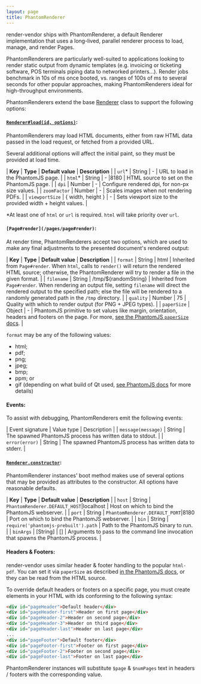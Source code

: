 ```yaml
---
layout: page
title: PhantomRenderer
---
```


render-vendor ships with PhantomRenderer, a default Renderer implementation that
uses a long-lived, parallel renderer process to load, manage, and render Pages.

PhantomRenderers are particularly well-suited to applications looking to render
static output from dynamic templates (e.g. invoicing or ticketing software, POS
terminals piping data to networked printers...). Render jobs benchmark in 10s of
ms once booted, vs. ranges of 100s of ms to several seconds for other popular
approaches, making PhantomRenderers ideal for high-throughput environments.

PhantomRenderers extend the base [Renderer](/pages/renderer) class to support the following options:

#### [`Renderer#load(id, options)`](/pages/renderer#api-load):

PhantomRenderers may load HTML documents, either from raw HTML data passed in
the load request, or fetched from a provided URL.

Several additional options will affect the initial paint, so they must be
provided at load time.

| **Key** | **Type** | **Default value** | **Description** |
| `url`\* | String | - | URL to load in the PhantomJS page. |
| `html`\* | String | - |8180 | HTML source to set on the PhantomJS page. |
| `dpi` | Number | - | Configure rendered dpi, for non-px size values. |
| `zoomFactor` | Number | - | Scales images when not rendering PDFs. |
| `viewportSize` | { width, height } | - | Sets viewport size to the provided width + height values. |

\*At least one of `html` or `url` is required. `html` will take priority over
`url`.

#### `[Page#render](/pages/page#render)`:

At render time, PhantomRenderers accept two options, which are used to make any
final adjustments to the presented document's rendered output:

| **Key** | **Type** | **Default value** | **Description** |
| `format` | String | html | Inherited from `Page#render`. When `html`, calls to `render()` will return the rendered HTML source; otherwise, the PhantomRenderer will try to render a file in the given format. |
| `filename` | String | /tmp/${randomString} | Inherited from `Page#render`. When rendering an output file, setting `filename` will direct the rendered output to the specified path; else the file will be rendered to a randomly generated path in the `/tmp` directory. |
| `quality` | Number | 75 | Quality with which to render output (for PNG + JPEG types). |
| `paperSize` | Object | - | PhantomJS primitive to set values like margin, orientation, headers and footers on the page. For more, [see the PhantomJS `paperSize` docs](http://phantomjs.org/api/webpage/property/paper-size.html). |

`format` may be any of the following values:

- html;
- pdf;
- png;
- jpeg;
- bmp;
- ppm; or
- gif (depending on what build of Qt used, [see PhantomJS docs](http://phantomjs.org/api/webpage/method/render.html) for more details)

#### Events:

To assist with debugging, PhantomRenderers emit the following events:

| Event signature | Value type | Description |
| `message(message)` | String | The spawned PhantomJS process has written data to stdout. |
| `error(error)` | String | The spawned PhantomJS process has written data to stderr. |

#### [`Renderer.constructor`](/pages/renderer#api-constructor):

PhantomRenderer instances' boot method makes use of several options that may be
provided as attributes to the constructor. All options have reasonable defaults.

| **Key** | **Type** | **Default value** | **Description** |
| `host` | String | `PhantomRenderer.DEFAULT_HOST`\|localhost | Host on which to bind the PhantomJS webserver. |
| `port` | String | `PhantomRenderer.DEFAULT_PORT`\|8180 | Port on which to bind the PhantomJS webserver. |
| `bin` | String | `require('phantomjs-prebuilt').path` | Path to the PhantomJS binary to run. |
| `binArgs` | [String] | [] | Arguments to pass to the command line invocation that spawns the PhantomJS process. |

#### Headers & Footers:

render-vendor uses similar header & footer handling to the popular `html-pdf`.
You can set it via `paperSize` as described [in the PhantomJS docs](http://phantomjs.org/api/webpage/property/paper-size.html),
or they can be read from the HTML source.

To override default headers or footers on a specific page, you must create elements in your HTML with ids conforming to the following syntax:

```html
<div id="pageHeader">Default header</div>
<div id="pageHeader-first">Header on first page</div>
<div id="pageHeader-2">Header on second page</div>
<div id="pageHeader-3">Header on third page</div>
<div id="pageHeader-last">Header on last page</div>
...
<div id="pageFooter">Default footer</div>
<div id="pageFooter-first">Footer on first page</div>
<div id="pageFooter-2">Footer on second page</div>
<div id="pageFooter-last">Footer on last page</div>
```

PhantomRenderer instances will substitute `$page` & `$numPages` text in headers
/ footers with the corresponding value.
